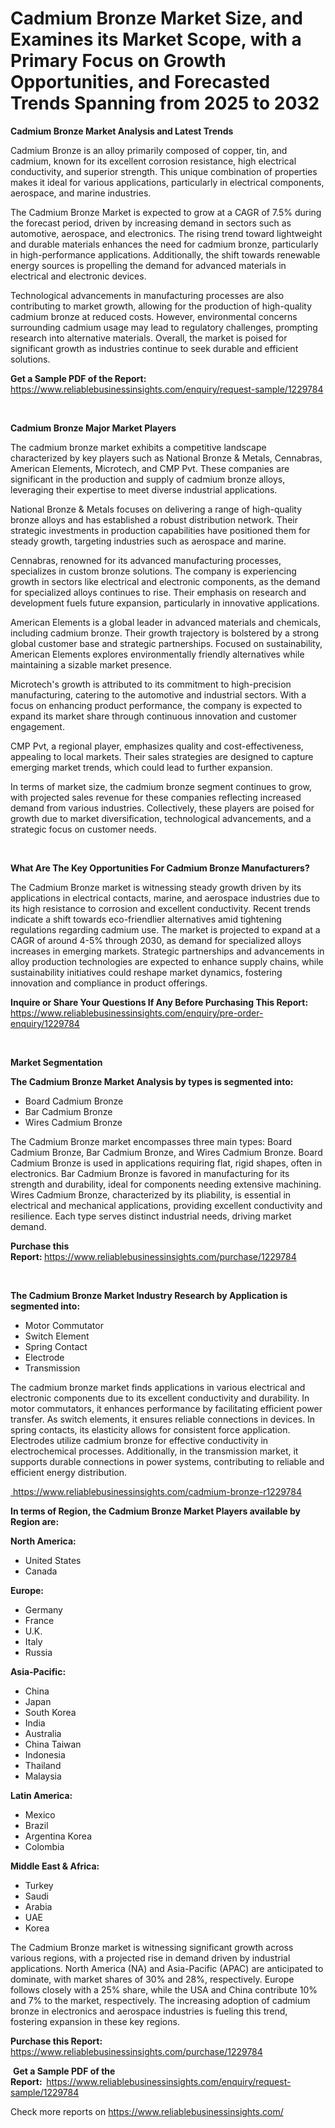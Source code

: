<p><h1>Cadmium Bronze Market Size, and Examines its Market Scope, with a Primary Focus on Growth Opportunities, and Forecasted Trends Spanning from 2025 to 2032</h1></p><p><strong>Cadmium Bronze Market Analysis and Latest Trends</strong></p>
<p><p>Cadmium Bronze is an alloy primarily composed of copper, tin, and cadmium, known for its excellent corrosion resistance, high electrical conductivity, and superior strength. This unique combination of properties makes it ideal for various applications, particularly in electrical components, aerospace, and marine industries. </p><p>The Cadmium Bronze Market is expected to grow at a CAGR of 7.5% during the forecast period, driven by increasing demand in sectors such as automotive, aerospace, and electronics. The rising trend toward lightweight and durable materials enhances the need for cadmium bronze, particularly in high-performance applications. Additionally, the shift towards renewable energy sources is propelling the demand for advanced materials in electrical and electronic devices.</p><p>Technological advancements in manufacturing processes are also contributing to market growth, allowing for the production of high-quality cadmium bronze at reduced costs. However, environmental concerns surrounding cadmium usage may lead to regulatory challenges, prompting research into alternative materials. Overall, the market is poised for significant growth as industries continue to seek durable and efficient solutions.</p></p>
<p><strong>Get a Sample PDF of the Report:&nbsp;</strong> <a href="https://www.reliablebusinessinsights.com/enquiry/request-sample/1229784?utm_campaign=2789&utm_medium=2&utm_source=Github&utm_content=ia&utm_term=01042025&utm_id=cadmium-bronze">https://www.reliablebusinessinsights.com/enquiry/request-sample/1229784</a></p>
<p>&nbsp;</p>
<p><strong>Cadmium Bronze Major Market Players</strong></p>
<p><p>The cadmium bronze market exhibits a competitive landscape characterized by key players such as National Bronze & Metals, Cennabras, American Elements, Microtech, and CMP Pvt. These companies are significant in the production and supply of cadmium bronze alloys, leveraging their expertise to meet diverse industrial applications.</p><p>National Bronze & Metals focuses on delivering a range of high-quality bronze alloys and has established a robust distribution network. Their strategic investments in production capabilities have positioned them for steady growth, targeting industries such as aerospace and marine.</p><p>Cennabras, renowned for its advanced manufacturing processes, specializes in custom bronze solutions. The company is experiencing growth in sectors like electrical and electronic components, as the demand for specialized alloys continues to rise. Their emphasis on research and development fuels future expansion, particularly in innovative applications.</p><p>American Elements is a global leader in advanced materials and chemicals, including cadmium bronze. Their growth trajectory is bolstered by a strong global customer base and strategic partnerships. Focused on sustainability, American Elements explores environmentally friendly alternatives while maintaining a sizable market presence.</p><p>Microtech's growth is attributed to its commitment to high-precision manufacturing, catering to the automotive and industrial sectors. With a focus on enhancing product performance, the company is expected to expand its market share through continuous innovation and customer engagement.</p><p>CMP Pvt, a regional player, emphasizes quality and cost-effectiveness, appealing to local markets. Their sales strategies are designed to capture emerging market trends, which could lead to further expansion.</p><p>In terms of market size, the cadmium bronze segment continues to grow, with projected sales revenue for these companies reflecting increased demand from various industries. Collectively, these players are poised for growth due to market diversification, technological advancements, and a strategic focus on customer needs.</p></p>
<p>&nbsp;</p>
<p><strong>What Are The Key Opportunities For Cadmium Bronze Manufacturers?</strong></p>
<p><p>The Cadmium Bronze market is witnessing steady growth driven by its applications in electrical contacts, marine, and aerospace industries due to its high resistance to corrosion and excellent conductivity. Recent trends indicate a shift towards eco-friendlier alternatives amid tightening regulations regarding cadmium use. The market is projected to expand at a CAGR of around 4-5% through 2030, as demand for specialized alloys increases in emerging markets. Strategic partnerships and advancements in alloy production technologies are expected to enhance supply chains, while sustainability initiatives could reshape market dynamics, fostering innovation and compliance in product offerings.</p></p>
<p><strong>Inquire or Share Your Questions If Any Before Purchasing This Report:</strong> <a href="https://www.reliablebusinessinsights.com/enquiry/pre-order-enquiry/1229784?utm_campaign=2789&utm_medium=2&utm_source=Github&utm_content=ia&utm_term=01042025&utm_id=cadmium-bronze">https://www.reliablebusinessinsights.com/enquiry/pre-order-enquiry/1229784</a></p>
<p>&nbsp;</p>
<p><strong>Market Segmentation</strong></p>
<p><strong>The Cadmium Bronze Market Analysis by types is segmented into:</strong></p>
<p><ul><li>Board Cadmium Bronze</li><li>Bar Cadmium Bronze</li><li>Wires Cadmium Bronze</li></ul></p>
<p><p>The Cadmium Bronze market encompasses three main types: Board Cadmium Bronze, Bar Cadmium Bronze, and Wires Cadmium Bronze. Board Cadmium Bronze is used in applications requiring flat, rigid shapes, often in electronics. Bar Cadmium Bronze is favored in manufacturing for its strength and durability, ideal for components needing extensive machining. Wires Cadmium Bronze, characterized by its pliability, is essential in electrical and mechanical applications, providing excellent conductivity and resilience. Each type serves distinct industrial needs, driving market demand.</p></p>
<p><strong>Purchase this Report:&nbsp;</strong><a href="https://www.reliablebusinessinsights.com/purchase/1229784?utm_campaign=2789&utm_medium=2&utm_source=Github&utm_content=ia&utm_term=01042025&utm_id=cadmium-bronze">https://www.reliablebusinessinsights.com/purchase/1229784</a></p>
<p>&nbsp;</p>
<p><strong>The Cadmium Bronze Market Industry Research by Application is segmented into:</strong></p>
<p><ul><li>Motor Commutator</li><li>Switch Element</li><li>Spring Contact</li><li>Electrode</li><li>Transmission</li></ul></p>
<p><p>The cadmium bronze market finds applications in various electrical and electronic components due to its excellent conductivity and durability. In motor commutators, it enhances performance by facilitating efficient power transfer. As switch elements, it ensures reliable connections in devices. In spring contacts, its elasticity allows for consistent force application. Electrodes utilize cadmium bronze for effective conductivity in electrochemical processes. Additionally, in the transmission market, it supports durable connections in power systems, contributing to reliable and efficient energy distribution.</p></p>
<p><a href="https://www.reliablebusinessinsights.com/cadmium-bronze-r1229784?utm_campaign=2789&utm_medium=2&utm_source=Github&utm_content=ia&utm_term=01042025&utm_id=cadmium-bronze">&nbsp;https://www.reliablebusinessinsights.com/cadmium-bronze-r1229784</a></p>
<p><strong>In terms of Region, the Cadmium Bronze Market Players available by Region are:</strong></p>
<p>
    <p> <strong> North America: </strong>
        <ul>
            <li>United States</li>
            <li>Canada</li>
        </ul>
        </p> 
    <p> <strong> Europe: </strong>
        <ul>
            <li>Germany</li>
            <li>France</li>
            <li>U.K.</li>
            <li>Italy</li>
            <li>Russia</li>
        </ul>
        </p> 
    <p> <strong> Asia-Pacific: </strong>
        <ul>
            <li>China</li>
            <li>Japan</li>
            <li>South Korea</li>
            <li>India</li>
            <li>Australia</li>
            <li>China Taiwan</li>
            <li>Indonesia</li>
            <li>Thailand</li>
            <li>Malaysia</li>
        </ul>
        </p> 
    <p> <strong> Latin America: </strong>
        <ul>
            <li>Mexico</li>
            <li>Brazil</li>
            <li>Argentina Korea</li>
            <li>Colombia</li>
        </ul>
        </p> 
    <p> <strong> Middle East & Africa: </strong>
        <ul>
            <li>Turkey</li>
            <li>Saudi</li>
            <li>Arabia</li>
            <li>UAE</li>
            <li>Korea</li>
        </ul>
    </p>
    </p>
<p><p>The Cadmium Bronze market is witnessing significant growth across various regions, with a projected rise in demand driven by industrial applications. North America (NA) and Asia-Pacific (APAC) are anticipated to dominate, with market shares of 30% and 28%, respectively. Europe follows closely with a 25% share, while the USA and China contribute 10% and 7% to the market, respectively. The increasing adoption of cadmium bronze in electronics and aerospace industries is fueling this trend, fostering expansion in these key regions.</p></p>
<p><strong>Purchase this Report: </strong><a href="https://www.reliablebusinessinsights.com/purchase/1229784?utm_campaign=2789&utm_medium=2&utm_source=Github&utm_content=ia&utm_term=01042025&utm_id=cadmium-bronze">https://www.reliablebusinessinsights.com/purchase/1229784</a></p>
<p>&nbsp;<strong>Get a Sample PDF of the Report:&nbsp;&nbsp;</strong><a href="https://www.reliablebusinessinsights.com/enquiry/request-sample/1229784?utm_campaign=2789&utm_medium=2&utm_source=Github&utm_content=ia&utm_term=01042025&utm_id=cadmium-bronze">https://www.reliablebusinessinsights.com/enquiry/request-sample/1229784</a></p>
<p><strong></strong></p>
<p>Check more reports on <a href="https://www.reliablebusinessinsights.com/?utm_campaign=2789&utm_medium=2&utm_source=Github&utm_content=ia&utm_term=01042025&utm_id=cadmium-bronze">https://www.reliablebusinessinsights.com/</a></p>